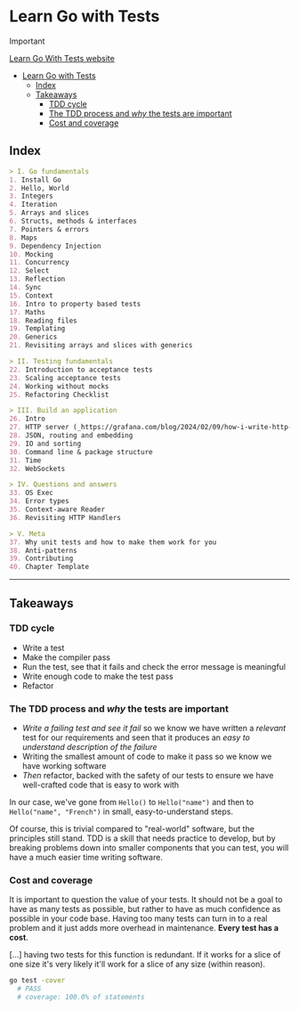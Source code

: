 # Learn Go with Tests

> [!IMPORTANT]
> [Learn Go With Tests website](https://quii.gitbook.io/learn-go-with-tests/)


- [Learn Go with Tests](#learn-go-with-tests)
  - [Index](#index)
  - [Takeaways](#takeaways)
    - [TDD cycle](#tdd-cycle)
    - [The TDD process and *why* the tests are important](#the-tdd-process-and-why-the-tests-are-important)
    - [Cost and coverage](#cost-and-coverage)


## Index

```md
> I. Go fundamentals
1. Install Go
2. Hello, World
3. Integers
4. Iteration
5. Arrays and slices
6. Structs, methods & interfaces
7. Pointers & errors
8. Maps
9. Dependency Injection
10. Mocking
11. Concurrency
12. Select
13. Reflection
14. Sync
15. Context
16. Intro to property based tests
17. Maths
18. Reading files
19. Templating
20. Generics
21. Revisiting arrays and slices with generics

> II. Testing fundamentals
22. Introduction to acceptance tests
23. Scaling acceptance tests
24. Working without mocks
25. Refactoring Checklist

> III. Build an application
26. Intro
27. HTTP server (_https://grafana.com/blog/2024/02/09/how-i-write-http-services-in-go-after-13-years/https://grafana.com/blog/2024/02/09/how-i-write-http-services-in-go-after-13-years/_)
28. JSON, routing and embedding
29. IO and sorting
30. Command line & package structure
31. Time
32. WebSockets

> IV. Questions and answers
33. OS Exec
34. Error types
35. Context-aware Reader
36. Revisiting HTTP Handlers

> V. Meta
37. Why unit tests and how to make them work for you
38. Anti-patterns
39. Contributing
40. Chapter Template
```

---

## Takeaways

### TDD cycle

- Write a test
- Make the compiler pass
- Run the test, see that it fails and check the error message is meaningful
- Write enough code to make the test pass
- Refactor

### The TDD process and *why* the tests are important

- *Write a failing test and see it fail* so we know we have written a *relevant* test for our requirements and seen that it produces an *easy to understand description of the failure*
- Writing the smallest amount of code to make it pass so we know we have working software
- *Then* refactor, backed with the safety of our tests to ensure we have well-crafted code that is easy to work with

In our case, we've gone from `Hello()` to `Hello("name")` and then to `Hello("name", "French")` in small, easy-to-understand steps.

Of course, this is trivial compared to "real-world" software, but the principles still stand. TDD is a skill that needs practice to develop, but by breaking problems down into smaller components that you can test, you will have a much easier time writing software.


### Cost and coverage

It is important to question the value of your tests. It should not be a goal to have as many tests as possible, but rather to have as much confidence as possible in your code base. Having too many tests can turn in to a real problem and it just adds more overhead in maintenance. **Every test has a cost**.

[...] having two tests for this function is redundant. If it works for a slice of one size it's very likely it'll work for a slice of any size (within reason).

```sh
go test -cover
  # PASS
  # coverage: 100.0% of statements
```
